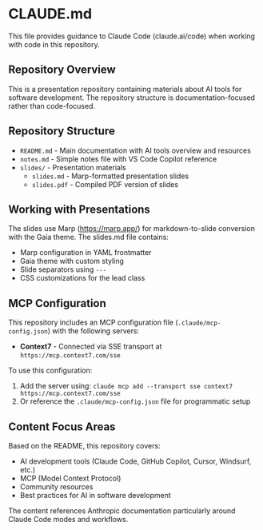 # CLAUDE.md

This file provides guidance to Claude Code (claude.ai/code) when working with code in this repository.

## Repository Overview

This is a presentation repository containing materials about AI tools for software development. The repository structure is documentation-focused rather than code-focused.

## Repository Structure

- `README.md` - Main documentation with AI tools overview and resources
- `notes.md` - Simple notes file with VS Code Copilot reference
- `slides/` - Presentation materials
  - `slides.md` - Marp-formatted presentation slides
  - `slides.pdf` - Compiled PDF version of slides

## Working with Presentations

The slides use Marp (https://marp.app/) for markdown-to-slide conversion with the Gaia theme. The slides.md file contains:
- Marp configuration in YAML frontmatter
- Gaia theme with custom styling
- Slide separators using `---`
- CSS customizations for the lead class

## MCP Configuration

This repository includes an MCP configuration file (`.claude/mcp-config.json`) with the following servers:
- **Context7** - Connected via SSE transport at `https://mcp.context7.com/sse`

To use this configuration:
1. Add the server using: `claude mcp add --transport sse context7 https://mcp.context7.com/sse`
2. Or reference the `.claude/mcp-config.json` file for programmatic setup

## Content Focus Areas

Based on the README, this repository covers:
- AI development tools (Claude Code, GitHub Copilot, Cursor, Windsurf, etc.)
- MCP (Model Context Protocol)
- Community resources
- Best practices for AI in software development

The content references Anthropic documentation particularly around Claude Code modes and workflows.